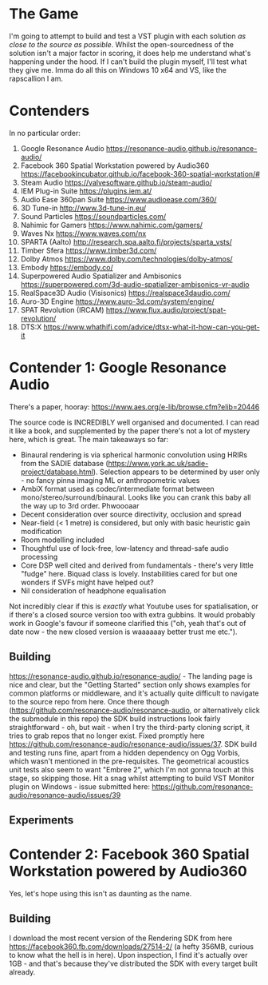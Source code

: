 # The Game
I'm going to attempt to build and test a VST plugin with each solution _as close to the source as possible_. Whilst the open-sourcedness of the solution isn't a major factor in scoring, it does help me understand what's happening under the hood. If I can't build the plugin myself, I'll test what they give me. Imma do all this on Windows 10 x64 and VS, like the rapscallion I am.

# Contenders
In no particular order:
1. Google Resonance Audio https://resonance-audio.github.io/resonance-audio/
2. Facebook 360 Spatial Workstation powered by Audio360 https://facebookincubator.github.io/facebook-360-spatial-workstation/#
3. Steam Audio https://valvesoftware.github.io/steam-audio/
4. IEM Plug-in Suite https://plugins.iem.at/
5. Audio Ease 360pan Suite https://www.audioease.com/360/
6. 3D Tune-in http://www.3d-tune-in.eu/
7. Sound Particles https://soundparticles.com/
8. Nahimic for Gamers https://www.nahimic.com/gamers/
9. Waves Nx https://www.waves.com/nx
10. SPARTA (Aalto) http://research.spa.aalto.fi/projects/sparta_vsts/
11. Timber Sfera https://www.timber3d.com/
12. Dolby Atmos https://www.dolby.com/technologies/dolby-atmos/
13. Embody https://embody.co/
14. Superpowered Audio Spatializer and Ambisonics https://superpowered.com/3d-audio-spatializer-ambisonics-vr-audio
15. RealSpace3D Audio (Visisonics) https://realspace3daudio.com/
16. Auro-3D Engine https://www.auro-3d.com/system/engine/
17. SPAT Revolution (IRCAM) https://www.flux.audio/project/spat-revolution/
18. DTS:X https://www.whathifi.com/advice/dtsx-what-it-how-can-you-get-it

# Contender 1: Google Resonance Audio
There's a paper, hooray: https://www.aes.org/e-lib/browse.cfm?elib=20446

The source code is INCREDIBLY well organised and documented. I can read it like a book, and supplemented by the paper there's not a lot of mystery here, which is great. The main takeaways so far:
* Binaural rendering is via spherical harmonic convolution using HRIRs from the SADIE database (https://www.york.ac.uk/sadie-project/database.html). Selection appears to be determined by user only - no fancy pinna imaging ML or anthropometric values
* AmbiX format used as codec/intermediate format between mono/stereo/surround/binaural. Looks like you can crank this baby all the way up to 3rd order. Phwoooaar
* Decent consideration over source directivity, occlusion and spread
* Near-field (< 1 metre) is considered, but only with basic heuristic gain modification
* Room modelling included
* Thoughtful use of lock-free, low-latency and thread-safe audio processing
* Core DSP well cited and derived from fundamentals - there's very little "fudge" here. Biquad class is lovely. Instabilities cared for but one wonders if SVFs might have helped out?
* Nil consideration of headphone equalisation

Not incredibly clear if this is _exactly_ what Youtube uses for spatialisation, or if there's a closed source version too with extra gubbins. It would probably work in Google's favour if someone clarified this ("oh, yeah that's out of date now - the new closed version is waaaaaay better trust me etc.").

## Building
https://resonance-audio.github.io/resonance-audio/ - The landing page is nice and clear, but the "Getting Started" section only shows examples for common platforms or middleware, and it's actually quite difficult to navigate to the source repo from here. Once there though (https://github.com/resonance-audio/resonance-audio, or alternatively click the submodule in this repo) the SDK build instructions look fairly straightforward - oh, but wait - when I try the third-party cloning script, it tries to grab repos that no longer exist. Fixed promptly here https://github.com/resonance-audio/resonance-audio/issues/37. SDK build and testing runs fine, apart from a hidden dependency on Ogg Vorbis, which wasn't mentioned in the pre-requisites. The geometrical acoustics unit tests also seem to want "Embree 2", which I'm not gonna touch at this stage, so skipping those.
Hit a snag whilst attempting to build VST Monitor plugin on Windows - issue submitted here: https://github.com/resonance-audio/resonance-audio/issues/39

## Experiments

# Contender 2: Facebook 360 Spatial Workstation powered by Audio360
Yes, let's hope using this isn't as daunting as the name.

## Building
I download the most recent version of the Rendering SDK from here https://facebook360.fb.com/downloads/27514-2/ (a hefty 356MB, curious to know what the hell is in here). Upon inspection, I find it's actually over 1GB - and that's because they've distributed the SDK with every target built already.
